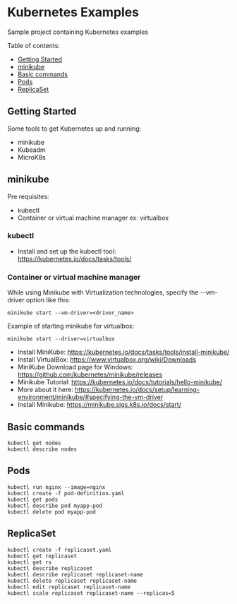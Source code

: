 # Kubernetes Examples

Sample project containing Kubernetes examples

Table of contents:

* [Getting Started](#getting-started)
* [minikube](#minikube)
* [Basic commands](#basic-commands)
* [Pods](#pods)
* [ReplicaSet](#replicaset)

## Getting Started

Some tools to get Kubernetes up and running:

* minikube
* Kubeadm
* MicroK8s

## minikube

Pre requisites:

* kubectl
* Container or virtual machine manager ex: virtualbox

### kubectl

* Install and set up the kubectl tool: https://kubernetes.io/docs/tasks/tools/

### Container or virtual machine manager

While using Minikube with Virtualization technologies, specify the --vm-driver option like this:
```
minikube start --vm-driver=<driver_name>
```

Example of starting minikube for virtualbox:

```
minikube start --driver=virtualbox
```

* Install MiniKube: https://kubernetes.io/docs/tasks/tools/install-minikube/
* Install VirtualBox: https://www.virtualbox.org/wiki/Downloads
* MiniKube Download page for Windows: https://github.com/kubernetes/minikube/releases
* Minikube Tutorial: https://kubernetes.io/docs/tutorials/hello-minikube/
* More about it here: https://kubernetes.io/docs/setup/learning-environment/minikube/#specifying-the-vm-driver
* Install Minikube: https://minikube.sigs.k8s.io/docs/start/

## Basic commands

```
kubectl get nodes
kubectl describe nodes
```

## Pods

```
kubectl run nginx --image=nginx
kubectl create -f pod-definition.yaml
kubectl get pods
kubectl describe pod myapp-pod
kubectl delete pod myapp-pod
```

## ReplicaSet
```
kubectl create -f replicaset.yaml
kubectl get replicaset
kubectl get rs
kubectl describe replicaset
kubectl describe replicaset replicaset-name
kubectl delete replicaset replicaset-name
kubectl edit replicaset replicaset-name
kubectl scale replicaset replicaset-name --replicas=5
```
